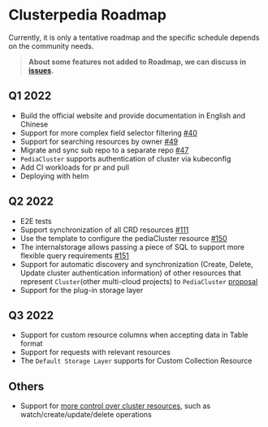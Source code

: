 # Clusterpedia Roadmap
Currently, it is only a tentative roadmap and the specific schedule depends on the community needs.

> **About some features not added to Roadmap, we can discuss in [issues](https://github.com/clusterpedia-io/clusterpedia/issues).**

## Q1 2022
* Build the official website and provide documentation in English and Chinese
* Support for more complex field selector filtering [#40](https://github.com/clusterpedia-io/clusterpedia/issues/40)
* Support for searching resources by owner [#49](https://github.com/clusterpedia-io/clusterpedia/issues/49)
* Migrate and sync sub repo to a separate repo [#47](https://github.com/clusterpedia-io/clusterpedia/issues/47)
* `PediaCluster` supports authentication of cluster via kubeconfig
* Add CI workloads for pr and pull
* Deploying with helm

## Q2 2022
* E2E tests
* Support synchronization of all CRD resources [#111](https://github.com/clusterpedia-io/clusterpedia/issues/111)
* Use the template to configure the pediaCluster resource [#150](https://github.com/clusterpedia-io/clusterpedia/issues/150)
* The internalstorage allows passing a piece of SQL to support more flexible query requirements [#151](https://github.com/clusterpedia-io/clusterpedia/issues/151)
* Support for automatic discovery and synchronization (Create, Delete, Update cluster authentication information) of other resources that represent `Cluster`(other multi-cloud projects) to `PediaCluster` [proposal](/README.md#discovery)
* Support for the plug-in storage layer

## Q3 2022
* Support for custom resource columns when accepting data in Table format
* Support for requests with relevant resources
* The `Default Storage Layer` supports for Custom Collection Resource

## Others
* Support for [more control over cluster resources](/README.md#complicated), such as watch/create/update/delete operations
